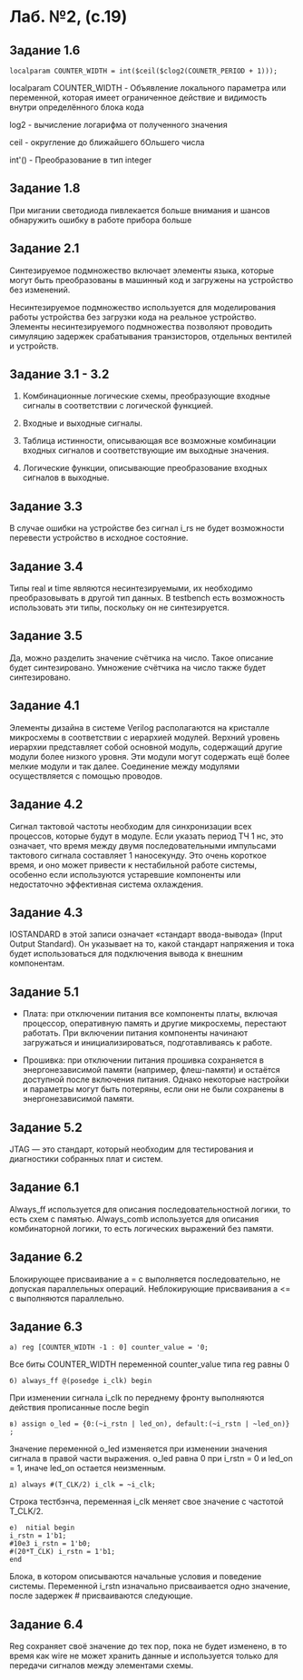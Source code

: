 # Лаб. №2, (с.19)
## Задание 1.6

    localparam COUNTER_WIDTH = int($ceil($clog2(COUNETR_PERIOD + 1)));

localparam COUNTER_WIDTH - Объявление локального параметра или переменной, которая имеет ограниченное действие и видимость внутри определённого блока кода

log2 - вычисление логарифма от полученного значения

ceil - округление до ближайшего бОльшего числа

int'() - Преобразование в тип integer

## Задание 1.8
При мигании светодиода пивлекается больше внимания и шансов обнаружить ошибку в работе прибора больше

## Задание 2.1
Синтезируемое подмножество включает элементы языка, которые могут быть преобразованы в машинный код и загружены на устройство без изменений.

Несинтезируемое подмножество используется для моделирования работы устройства без загрузки кода на реальное устройство. Элементы несинтезируемого подмножества позволяют проводить симуляцию задержек срабатывания транзисторов, отдельных вентилей и устройств.

## Задание 3.1 - 3.2

1. Комбинационные логические схемы, преобразующие входные сигналы в соответствии с логической функцией.

2. Входные и выходные сигналы.

3. Таблица истинности, описывающая все возможные комбинации входных сигналов и соответствующие им выходные значения.

4. Логические функции, описывающие преобразование входных сигналов в выходные.

## Задание 3.3

В случае ошибки на устройстве без сигнал i_rs не будет возможности перевести устройство в исходное состояние.

## Задание 3.4

Типы real и time являются несинтезируемыми, их необходимо преобразовывать в другой тип данных. В testbench есть возможность использовать эти типы, поскольку он не синтезируется. 

## Задание 3.5

Да, можно разделить значение счётчика на число. Такое описание будет синтезировано. Умножение счётчика на число также будет синтезировано.

## Задание 4.1

Элементы дизайна в системе Verilog располагаются на кристалле микросхемы в соответствии с иерархией модулей. Верхний уровень иерархии представляет собой основной модуль, содержащий другие модули более низкого уровня. Эти модули могут содержать ещё более мелкие модули и так далее. Соединение между модулями осуществляется с помощью проводов.

## Задание 4.2

Сигнал тактовой частоты необходим для синхронизации всех процессов, которые будут в модуле. Если указать период ТЧ 1 нс, это означает, что время между двумя последовательными импульсами тактового сигнала составляет 1 наносекунду. Это очень короткое время, и оно может привести к нестабильной работе системы, особенно если используются устаревшие компоненты или недостаточно эффективная система охлаждения.

## Задание 4.3

IOSTANDARD в этой записи означает «стандарт ввода-вывода» (Input Output Standard). Он указывает на то, какой стандарт напряжения и тока будет использоваться для подключения вывода к внешним компонентам. 

## Задание 5.1

* Плата: при отключении питания все компоненты платы, включая процессор, оперативную память и другие микросхемы, перестают работать. При включении питания компоненты начинают загружаться и инициализироваться, подготавливаясь к работе.

* Прошивка: при отключении питания прошивка сохраняется в энергонезависимой памяти (например, флеш-памяти) и остаётся доступной после включения питания. Однако некоторые настройки и параметры могут быть потеряны, если они не были сохранены в энергонезависимой памяти.

## Задание 5.2

JTAG  — это стандарт, который необходим для тестирования и диагностики собранных плат и систем.

## Задание 6.1

Always_ff используется для описания последовательностной логики, то есть схем с памятью. 
Always_comb используется для описания комбинаторной логики, то есть логических выражений без памяти.

## Задание 6.2

Блокирующее присваивание а = с выполняется последовательно, не допуская параллельных операций.  Неблокирующие присваивания a <= c выполняются параллельно.

## Задание 6.3

    а) reg [COUNTER_WIDTH -1 : 0] counter_value = '0;

Все биты COUNTER_WIDTH переменной counter_value типа reg равны 0

    б) always_ff @(posedge i_clk) begin

При изменении сигнала i_clk по переднему фронту выполняются действия прописанные после begin

    в) assign o_led = {0:(~i_rstn | led_on), default:(~i_rstn | ~led_on)} ;

Значение переменной o_led изменяется при изменении значения сигнала в правой части выражения. o_led равна 0 при i_rstn = 0 и led_on = 1, иначе led_on остается неизменным. 

    д) always #(T_CLK/2) i_clk = ~i_clk;

Строка тестбэнча, переменная i_clk меняет свое значение с частотой T_CLK/2.

    е) 	nitial begin
    i_rstn = 1'b1;
    #10e3 i_rstn = 1'b0;
    #(20*T_CLK) i_rstn = 1'b1;
    end

Блока, в котором описываются начальные условия и поведение системы. Переменной i_rstn изначально присваивается одно значение, после задержек # присваиваются следующие.

## Задание 6.4

Reg сохраняет своё значение до тех пор, пока не будет изменено, в то время как wire не может хранить данные и используется только для передачи сигналов между элементами схемы.

